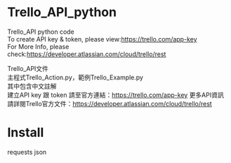 # Trello_API_python
Trello_API python code \
To create API key & token, please view:https://trello.com/app-key \
For More Info, please check:https://developer.atlassian.com/cloud/trello/rest

Trello_API文件 \
主程式Trello_Action.py，範例Trello_Example.py \
其中包含中文註解 \
建立API key 跟 token 請至官方連結：https://trello.com/app-key
更多API資訊請詳閱Trello官方文件：https://developer.atlassian.com/cloud/trello/rest


# Install
requests
json
